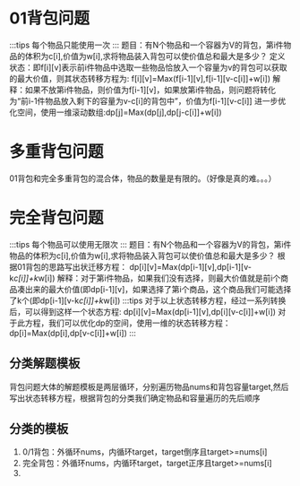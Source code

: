 # 01背包问题
:::tips
每个物品只能使用一次
:::
题目：有N个物品和一个容器为V的背包，第i件物品的体积为c[i],价值为w[i],求将物品装入背包可以使价值总和最大是多少？
定义状态：即f[i][v]表示前i件物品中选取一些物品恰放入一个容量为v的背包可以获取的最大价值，则其状态转移方程为:
f[i][v]=Max(f[i-1][v],f[i-1][v-c[i]]+w[i])
解释：如果不放第i件物品，则价值为f[i-1][v]，如果放第i件物品，则问题将转化为“前i-1件物品放入剩下的容量为v-c[i]的背包中”，价值为f[i-1][v-c[i]]
进一步优化空间，使用一维滚动数组:dp[j]=Max(dp[j],dp[j-c[i]]+w[i])
# 多重背包问题
01背包和完全多重背包的混合体，物品的数量是有限的。（好像是真的难。。。）
# 完全背包问题
:::tips
每个物品可以使用无限次
:::
题目：有N个物品和一个容器为V的背包，第i件物品的体积为c[i],价值为w[i],求将物品装入背包可以使价值总和最大是多少？
根据01背包的思路写出状迁移方程：
dp[i][v]=Max(dp[i-1][v],dp[i-1][v-k*c[i]]+k*w[i])
解释：对于第i件物品，如果我们没有选择，则最大价值就是前i个商品凑出来的最大价值(即dp[i-1][v]，如果选择了第i个商品，这个商品我们可能选择了k个(即dp[i-1][v-k*c[i]]+k*w[i])
:::tips
对于以上状态转移方程，经过一系列转换后，可以得到这样一个状态方程:
dp[i][v]=Max(dp[i-1][v],dp[i][v-c[i]]+w[i])
对于此方程，我们可以优化dp的空间，使用一维的状态转移方程：
dp[i]=Max(dp[i],dp[v-c[i]]+w[i])
:::
## 分类解题模板
背包问题大体的解题模板是两层循环，分别遍历物品nums和背包容量target,然后写出状态转移方程，根据背包的分类我们确定物品和容量遍历的先后顺序
## 分类的模板

1. 0/1背包：外循环nums，内循环target，target倒序且target>=nums[i]
2. 完全背包：外循环nums，内循环target，target正序且target>=nums[i]
3. 

